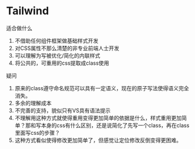 # Tailwind
适合做什么
1. 不借助任何组件框架做基础样式开发
2. 对CSS属性不那么清楚的非专业前端人士开发
3. 可以理解为写被优化/简化的内联样式
4. 将公共的，可重用的css提取成class使用


疑问
1. 原来的class遵守命名规范可以具有一定语义，现在的原子写法使得语义完全消失。
2. 多余的理解成本
3. 不完善的支持，貌似只有VS具有语法提示
4. 不理解用这种方式就使得重用变得更加简单的依据是什么，样式重用更加简单？那和写本身的css有什么区别，还是说简化了先写一个class，再在class里面写css的步骤？
5. 这种方式看似使得修改更加简单了，但感觉让定位修改反倒变得更困难。